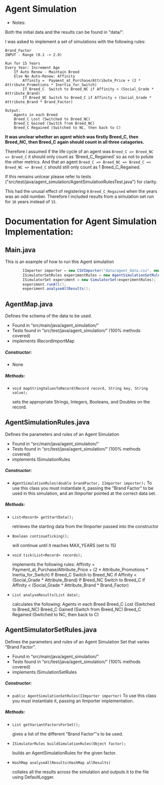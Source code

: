 # Agent Simulation

* Notes:

Both the initial data and the results can be found in "data/".

I was asked to implement a set of simulations with the following rules:

    Brand_Factor
    INPUT - Range (0.1 -> 2.9)

    Run for 15 Years
    Every Year:	Increment Age
    	If Auto Renew - Maintain Breed
        Else No Auto-Renew:	Affinity
            Affinity = 	Payment_at_Purchase/Attribute_Price + (2 * Attribute_Promotions * Inertia_for_Switch)
            If Breed_C	Switch to Breed_NC if Affinity < (Social_Grade * Attribute_Brand)
            If Breed_NC	Switch to Breed_C if Affinity < (Social_Grade * Attribute_Brand * Brand_Factor)

    Output:
        Agents in each Breed
    	Breed_C Lost (Switched to Breed_NC)
    	Breed_C Gained (Switch from Breed_NC)
    	Breed_C Regained (Switched to NC, then back to C)

    
**It was unclear whether an agent which was firstly Breed_C, then Breed_NC, then Breed_C again should count in all three catagories.**

Therefore i assumed if the life cycle of an agent was `Breed_C => Breed_NC => Breed_C` it should only count as 'Breed_C_Regained' so as not to polute the other metrics. And that an agent `Breed_C => Breed_NC => Breed_C => Breed_NC => Breed_C` should still only count as 1 Breed_C_Regained.

If this remains unlcear please refer to tests ("src/test/java/agent_simulation/AgentSimulationRulesTest.java") for clarity.

This had the unusal effect of registering `0` `Breed_C_Regained` when the years was an odd number. Therefore I included results from a simulation set run for `16` years instead of `15`.



# Documentation for Agent Simulation Implementation:

## Main.java
This is an example of how to run this Agent simulation

~~~~ java
        IImporter importer = new CSVImporter("data/agent_data.csv", new AgentMap());
        ISimulatorSetRules experimentRules = new AgentSimulationSetRules(importer);
        ISimulatorSet experiment = new SimulatorSet(experimentRules);
        experiment.runAll();
        experiment.analyseAllResults();
~~~~

## AgentMap.java
Defines the schema of the data to be used.

* Found in “src/main/java/agent_simulation/”
* Tests found in “src/test/java/agent_simulation/” (100% methods covered)
* implements IRecordImportMap

##### Constructor: 
* None

##### Methods:
* `void mapStringValuesToRecord(Record record, String key, String value);`

    sets the appropriate Strings, Integers, Booleans, and Doubles on the record.



## AgentSimulationRules.java
Defines the parameters and rules of an Agent Simulation

* Found in “src/main/java/agent_simulation/”
* Tests found in “src/test/java/agent_simulation/” (100% methods covered)
* implements ISimulationRules


##### Constructor:
* `AgentSimulationRules(double brandFactor, IImporter importer);`
    To use this class you must instantiate it, passing the "Brand Factor" to be used in this simulation, and an IImporter pointed at the correct data set.

##### Methods:
* `List<Record> getStartData();`

    retrieves the starting data from the IImporter passed into the constructor
    
* `Boolean continueTicking();`

    will continue until it reaches MAX_YEARS (set to 15)
    
* `void tick(List<Record> records);`

    implements the following rules:
        Affinity = 	Payment_at_Purchase/Attribute_Price + (2 * Attribute_Promotions * Inertia_for_Switch)
        If Breed_C	Switch to Breed_NC if Affinity < (Social_Grade * Attribute_Brand)
        If Breed_NC	Switch to Breed_C if Affinity < (Social_Grade * Attribute_Brand * Brand_Factor)
        
* `List analyseResults(List data);`

    calculates the following:
        Agents in each Breed
        Breed_C Lost (Switched to Breed_NC)
        Breed_C Gained (Switch from Breed_NC)
        Breed_C Regained (Switched to NC, then back to C)


## AgentSimulatorSetRules.java
Defines the parameters and rules of an Agent Simulation Set that varies "Brand Factor".

* Found in “src/main/java/agent_simulation/”
* Tests found in “src/test/java/agent_simulation/” (100% methods covered)
* implements ISimulationSetRules

##### Constructor:
* `public AgentSimulationSetRules(IImporter importer)`
    To use this class you must instantiate it, passing an IImporter implementation.

##### Methods:
* `List getVariantFactorsForSet();`

    gives a list of the different "Brand Factor"'s to be used.
    
* `ISimulatorRules buildSimulationRules(Object factor);`

    builds an AgentSimulationRules for the given factor. 
       
* `HashMap analyseAllResults(HashMap allResults)`

    collates all the results across the simulation and outputs it to the file using DefaultLogger.